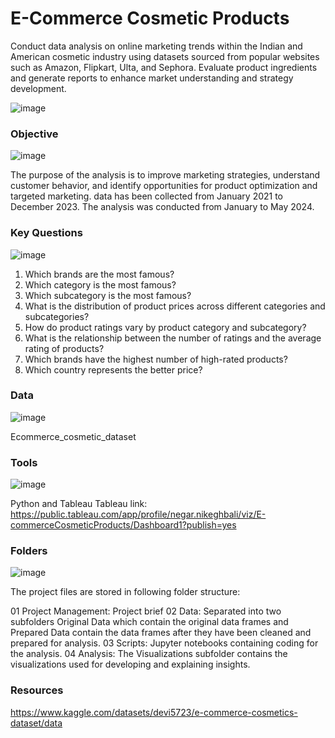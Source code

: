 # E-Commerce Cosmetic Products

Conduct data analysis on online marketing trends within the Indian and American cosmetic industry using datasets sourced from popular websites such as Amazon, Flipkart, Ulta, and Sephora. Evaluate product ingredients and generate reports to enhance market understanding and strategy development.

 ![image](https://github.com/NegarNikeghbali/E-Commerce-Cosmetic-Products/assets/169043785/19e9724d-4c19-4071-887b-6c328bd30fc0)

### Objective
![image](https://github.com/NegarNikeghbali/E-Commerce-Cosmetic-Products/assets/169043785/35f18e52-3fae-4773-b262-2ddfe370f4c8)

The purpose of the analysis is to improve marketing strategies, understand customer behavior, and identify opportunities for product optimization and targeted marketing.
data has been collected from January 2021 to December 2023. The analysis was conducted from January to May 2024.

### Key Questions
![image](https://github.com/NegarNikeghbali/E-Commerce-Cosmetic-Products/assets/169043785/f0433091-4b42-4359-863e-e702fe4a7b68)

1. Which brands are the most famous?
2. Which category is the most famous?
3. Which subcategory is the most famous?
4. What is the distribution of product prices across different categories and subcategories?
5. How do product ratings vary by product category and subcategory?
6. What is the relationship between the number of ratings and the average rating of products?
7. Which brands have the highest number of high-rated products?
8. Which country represents the better price?

### Data
![image](https://github.com/NegarNikeghbali/E-Commerce-Cosmetic-Products/assets/169043785/e42b1557-29c7-4cbd-a9e5-8b1ac375298c)

Ecommerce_cosmetic_dataset

### Tools
![image](https://github.com/NegarNikeghbali/E-Commerce-Cosmetic-Products/assets/169043785/e15843af-ca55-4b9d-8f6d-38b80c0f6ab5)

Python and Tableau
Tableau link: https://public.tableau.com/app/profile/negar.nikeghbali/viz/E-commerceCosmeticProducts/Dashboard1?publish=yes

### Folders
![image](https://github.com/NegarNikeghbali/E-Commerce-Cosmetic-Products/assets/169043785/125ff795-1c3e-44af-9ec0-4bec3a9ee33f)

The project files are stored in following folder structure:

01 Project Management: Project brief
02 Data: Separated into two subfolders Original Data which contain the original data frames and Prepared Data contain the data frames after they have been cleaned and prepared for analysis.
03 Scripts: Jupyter notebooks containing coding for the analysis.
04 Analysis: The Visualizations subfolder contains the visualizations used for developing and explaining insights.

### Resources

https://www.kaggle.com/datasets/devi5723/e-commerce-cosmetics-dataset/data


